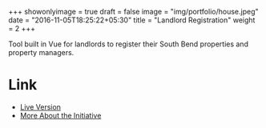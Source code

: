 +++
showonlyimage = true
draft = false
image = "img/portfolio/house.jpeg"
date = "2016-11-05T18:25:22+05:30"
title = "Landlord Registration"
weight = 2
+++

Tool built in Vue for landlords to register their South Bend properties and property managers. 

# Link
* [Live Version](https://landlordregistration.southbendin.gov/)
* [More About the Initiative](https://southbendin.gov/initiative/landlord-registration/)